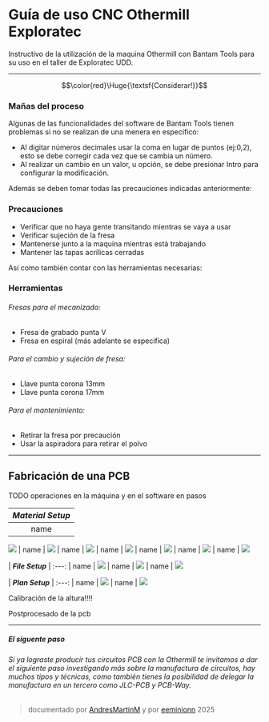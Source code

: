 # Guía de uso CNC Othermill Exploratec
Instructivo de la utilización de la maquina Othermill con Bantam Tools para su uso en el taller de Exploratec UDD.

----

$$\color{red}\Huge{\textsf{Considerar!}}$$

### Mañas del proceso

Algunas de las funcionalidades del software de Bantam Tools tienen problemas si no se realizan de una menera en específico:

- Al digitar números decimales usar la coma en lugar de puntos (ej:0,2), esto se debe corregir cada vez que se cambia un número.
- Al realizar un cambio en un valor, u opción, se debe presionar Intro para configurar la modificación.

Además se deben tomar todas las precauciones indicadas anteriormente:

### Precauciones

- Verificar que no haya gente transitando mientras se vaya a usar
- Verificar sujeción de la fresa 
- Mantenerse junto a la maquina mientras está trabajando
- Mantener las tapas acrílicas cerradas

Así como también contar con las herramientas necesarias:
### Herramientas

###### Fresas para el mecanizado:
- Fresa de grabado punta V 
- Fresa en espiral
(más adelante se especifica)

###### Para el cambio y sujeción de fresa:
- Llave punta corona 13mm
- Llave punta corona 17mm

###### Para el mantenimiento:
- Retirar la fresa por precaución
- Usar la aspiradora para retirar el polvo

----

## Fabricación de una PCB

TODO operaciones en la máquina y en el software en pasos

| ***Material Setup*** |
|:---:|
| name |
![](img/paso1.png)
| name |
![](img/paso2.png)
| name |
![](img/paso3.png)
| name |
![](img/paso4.png)
| name |
![](img/paso5.png)
| name |
![](img/paso6.png)
| name |
![](img/paso7.png)


| ***File Setup*** |
:---:
| name |
![](img/paso8.png)
| name |
![](img/paso9.png)
| name |
![](img/paso10.png)

| ***Plan Setup*** |
:---:
| name |
![](img/paso11.png)
| name |
![](img/paso12.png)

Calibración de la altura!!!!

Postprocesado de la pcb

---

##### El siguente paso
###### Si ya lograste producir tus circuitos PCB con la Othermill te invitamos a dar el siguiente paso investigando más sobre la manufactura de circuitos, hay muchos tipos y técnicas, como también tienes la posibilidad de delegar la manufactura en un tercero como JLC-PCB y PCB-Way.

>documentado por [AndresMartinM](https://github.com/AndresMartinM) y por [eeminionn](https://github.com/eeminionn) 2025